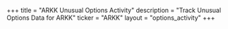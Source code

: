 +++
title = "ARKK Unusual Options Activity"
description = "Track Unusual Options Data for ARKK"
ticker = "ARKK"
layout = "options_activity"
+++

